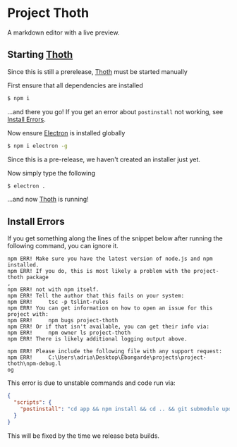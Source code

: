 # Project Thoth

A markdown editor with a live preview.

## Starting [Thoth](https://github.com/TheGrimSilence/project-thoth.git)
Since this is still a prerelease, [Thoth](https://github.com/TheGrimSilence/project-thoth.git) must be started manually

First ensure that all dependencies are installed
```bash
$ npm i
```
...and there you go! If you get an error about `postinstall` not working, see [Install Errors](#install-errors).

Now ensure [Electron](https://electron.atom.io) is installed globally
```bash
$ npm i electron -g
```
Since this is a pre-release, we haven't created an installer just yet.

Now simply type the following
```bash
$ electron .
```
...and now [Thoth](https://github.com/TheGrimSilence/project-thoth.git) is running!

## Install Errors
If you get something along the lines of the snippet below after running the following command, you can ignore it. 

```
npm ERR! Make sure you have the latest version of node.js and npm installed.
npm ERR! If you do, this is most likely a problem with the project-thoth package
,
npm ERR! not with npm itself.
npm ERR! Tell the author that this fails on your system:
npm ERR!     tsc -p tslint-rules
npm ERR! You can get information on how to open an issue for this project with:
npm ERR!     npm bugs project-thoth
npm ERR! Or if that isn't available, you can get their info via:
npm ERR!     npm owner ls project-thoth
npm ERR! There is likely additional logging output above.

npm ERR! Please include the following file with any support request:
npm ERR!     C:\Users\adria\Desktop\Ebongarde\projects\project-thoth\npm-debug.l
og
```
This error is due to unstable commands and code run via:
```json
{
  "scripts": {
    "postinstall": "cd app && npm install && cd .. && git submodule update --recursive --init && npm run compile:tslint"
  } 
}
```
This will be fixed by the time we release beta builds.
